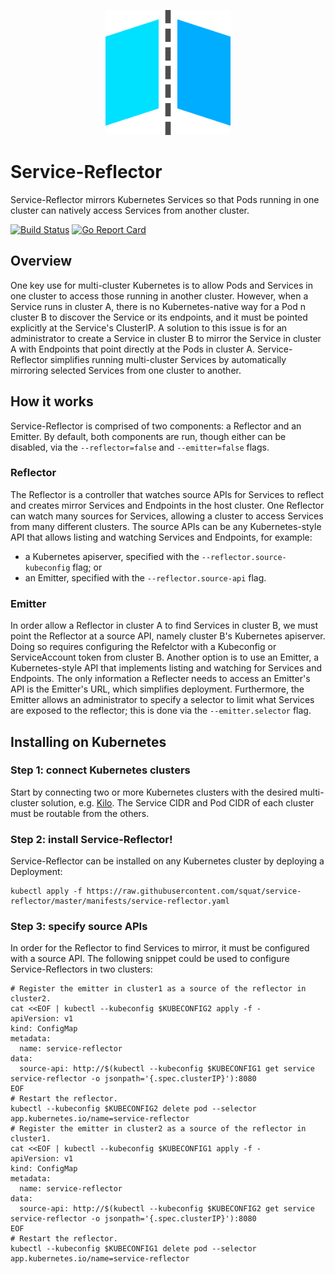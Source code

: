 <p align="center"><img src="./service-reflector.svg" width="200"></p>

# Service-Reflector

Service-Reflector mirrors Kubernetes Services so that Pods running in one cluster can natively access Services from another cluster.

[![Build Status](https://travis-ci.org/squat/service-reflector.svg?branch=master)](https://travis-ci.org/squat/service-reflector)
[![Go Report Card](https://goreportcard.com/badge/github.com/squat/service-reflector)](https://goreportcard.com/report/github.com/squat/service-reflector)

## Overview

One key use for multi-cluster Kubernetes is to allow Pods and Services in one cluster to access those running in another cluster.
However, when a Service runs in cluster A, there is no Kubernetes-native way for a Pod n cluster B to discover the Service or its endpoints, and it must be pointed explicitly at the Service's ClusterIP.
A solution to this issue is for an administrator to create a Service in cluster B to mirror the Service in cluster A with Endpoints that point directly at the Pods in cluster A.
Service-Reflector simplifies running multi-cluster Services by automatically mirroring selected Services from one cluster to another.

## How it works

Service-Reflector is comprised of two components: a Reflector and an Emitter.
By default, both components are run, though either can be disabled, via the `--reflector=false` and `--emitter=false` flags.

### Reflector

The Reflector is a controller that watches source APIs for Services to reflect and creates mirror Services and Endpoints in the host cluster.
One Reflector can watch many sources for Services, allowing a cluster to access Services from many different clusters.
The source APIs can be any Kubernetes-style API that allows listing and watching Services and Endpoints, for example:
* a Kubernetes apiserver, specified with the `--reflector.source-kubeconfig` flag; or
* an Emitter, specified with the `--reflector.source-api` flag.

### Emitter

In order allow a Reflector in cluster A to find Services in cluster B, we must point the Reflector at a source API, namely cluster B's Kubernetes apiserver.
Doing so requires configuring the Refelctor with a Kubeconfig or ServiceAccount token from cluster B.
Another option is to use an Emitter, a Kubernetes-style API that implements listing and watching for Services and Endpoints.
The only information a Reflecter needs to access an Emitter's API is the Emitter's URL, which simplifies deployment.
Furthermore, the Emitter allows an administrator to specify a selector to limit what Services are exposed to the reflector; this is done via the `--emitter.selector` flag.

## Installing on Kubernetes

### Step 1: connect Kubernetes clusters

Start by connecting two or more Kubernetes clusters with the desired multi-cluster solution, e.g. [Kilo](https://github.com/squat/kilo).
The Service CIDR and Pod CIDR of each cluster must be routable from the others.

### Step 2: install Service-Reflector!

Service-Reflector can be installed on any Kubernetes cluster by deploying a Deployment:

```shell
kubectl apply -f https://raw.githubusercontent.com/squat/service-reflector/master/manifests/service-reflector.yaml
```

### Step 3: specify source APIs

In order for the Reflector to find Services to mirror, it must be configured with a source API.
The following snippet could be used to configure Service-Reflectors in two clusters:

```shell
# Register the emitter in cluster1 as a source of the reflector in cluster2.
cat <<EOF | kubectl --kubeconfig $KUBECONFIG2 apply -f -
apiVersion: v1
kind: ConfigMap
metadata:
  name: service-reflector
data:
  source-api: http://$(kubectl --kubeconfig $KUBECONFIG1 get service service-reflector -o jsonpath='{.spec.clusterIP}'):8080
EOF
# Restart the reflector.
kubectl --kubeconfig $KUBECONFIG2 delete pod --selector app.kubernetes.io/name=service-reflector
# Register the emitter in cluster2 as a source of the reflector in cluster1.
cat <<EOF | kubectl --kubeconfig $KUBECONFIG1 apply -f -
apiVersion: v1
kind: ConfigMap
metadata:
  name: service-reflector
data:
  source-api: http://$(kubectl --kubeconfig $KUBECONFIG2 get service service-reflector -o jsonpath='{.spec.clusterIP}'):8080
EOF
# Restart the reflector.
kubectl --kubeconfig $KUBECONFIG1 delete pod --selector app.kubernetes.io/name=service-reflector
```
